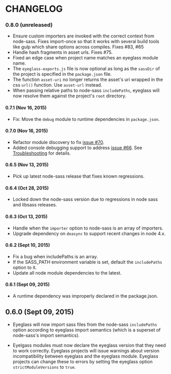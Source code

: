 # CHANGELOG

### 0.8.0 (unreleased)

* Ensure custom importers are invoked with the correct context from
  node-sass. Fixes import-once so that it works with several build tools
  like gulp which share options across compiles. Fixes #83, #65
* Handle hash fragments in asset urls. Fixes #75.
* Fixed an edge case when project name matches an eyeglass module name.
* The `eyeglass-exports.js` file is now optional as long as the
  `sassDir` of the project is specified in the `package.json` file.
* The function `asset-uri` no longer returns the asset's uri wrapped in
  the css `url()` function. Use `asset-url` instead.
* When passing relative paths to node-sass `includePaths`, eyeglass will
  now resolve them against the project's `root` directory.

#### 0.7.1 (Nov 16, 2015)

* Fix: Move the `debug` module to runtime dependencies in `package.json`.

#### 0.7.0 (Nov 16, 2015)

* Refactor module discovery to fix [issue #70](https://github.com/sass-eyeglass/eyeglass/issues/70).
* Added console debugging support to address [issue #66](https://github.com/sass-eyeglass/eyeglass/issues/66).
  See [Troubleshooting](TROUBLESHOOTING.md) for details.

#### 0.6.5 (Nov 13, 2015)

* Pick up latest node-sass release that fixes known regressions.

#### 0.6.4 (Oct 28, 2015)

* Locked down the node-sass version due to regressions in node sass and
  libsass releases.

#### 0.6.3 (Oct 13, 2015)

* Handle when the `importer` option to node-sass is an array of
  importers.
* Upgrade dependency on `deasync` to support recent changes in node 4.x.

#### 0.6.2 (Sept 10, 2015)

* Fix a bug when includePaths is an array.
* If the SASS_PATH environment variable is set, default the
  `includePaths` option to it.
* Update all node module dependencies to the latest.

#### 0.6.1 (Sept 09, 2015)

* A runtime dependency was improperly declared in the package.json.

## 0.6.0 (Sept 09, 2015)

* Eyeglass will now import sass files from the node-sass `includePaths` option
  according to eyeglass import semantics (which is a superset of
  node-sass's import semantics).

* Eyelgass modules must now declare the eyeglass version that they need
  to work correctly. Eyeglass projects will issue warnings about
  version incompatibility between eyeglass and the eyeglass module.
  Eyeglass projects can change these to errors by setting
  the eyeglass option `strictModuleVersions` to `true`.
